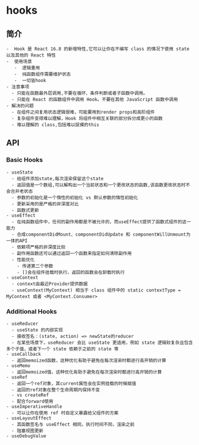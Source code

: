 # hooks

## 简介

    -  Hook 是 React 16.8 的新增特性,它可以让你在不编写 class 的情况下使用 state 以及其他的 React 特性
    -  使用场景
       -  逻辑重用
       -  纯函数组件需要维护状态
       -  一切皆hook
    - 注意事项
      - 只能在函数最外层调用,不要在循环、条件判断或者子函数中调用。
      - 只能在 React 的函数组件中调用 Hook。不要在其他 JavaScript 函数中调用
    - 解决的问题
      - 在组件之间复用状态逻辑很难，可能要用到render props和高阶组件
      - 复杂组件变得难以理解，Hook 将组件中相互关联的部分拆分成更小的函数
      - 难以理解的 class,包括难以捉摸的this
## API

### Basic Hooks
    - useState
      - 给组件添加state,每次渲染保留这个state
      - 返回值是一个数组,可以解构出一个当前状态和一个更改状态的函数,该函数更改状态时不会合并老状态
      - 参数的初始化是一个惰性的初始化 vs 默认参数的惰性初始化
      - 更新采用的是严格的非深度对比
      - 函数式更新
    - useEffect
      - 在纯函数组件中，任何的副作用都是不被允许的，而useEffect提供了函数式组件的这一能力
      - 合成componentDidMount、componentDidUpdate 和 componentWillUnmount为一体的API
      - 依赖项严格的非深度比较
      - 副作用函数还可以通过返回一个函数来指定如何清除副作用
      - 性能优化
        - 传递第二个参数
        - []会在组件挂载时执行，返回的函数会在卸载时执行
    - useContext
      - context由最近Provider提供数据
      - useContext(MyContext) 相当于 class 组件中的 static contextType = MyContext 或者 <MyContext.Consumer>
### Additional Hooks
    - useReducer
      - useState 的内部实现
      - 接收签名：(state, action) => newState的reducer
      - 在某些场景下，useReducer 会比 useState 更适用，例如 state 逻辑较复杂且包含多个子值，或者下一个 state 依赖于之前的 state 等
    - useCallback
      - 返回memoized函数，这种优化有助于避免在每次渲染时都进行高开销的计算
    - useMemo
      - 返回memoized值，这种优化有助于避免在每次渲染时都进行高开销的计算
    - useRef
      - 返回一个ref对象，其current属性会在实例挂载的时候赋值
      - 返回的ref对象在整个生命周期内保持不变
      - vs createRef
      - 配合forward使用 
    - useImperativeHandle
      - 可以让你在使用 ref 时自定义暴露给父组件的方案
    - useLayoutEffect
      - 其函数签名与 useEffect 相同，执行时间不同，渲染之前
      - 阻塞视图更新
    - useDebugValue